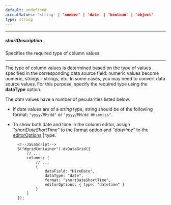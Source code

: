 ```yaml
---
default: undefined
acceptValues: 'string' | 'number' | 'date' | 'boolean' | 'object'
type: string
---
```

---
##### shortDescription
Specifies the required type of column values.

---
The type of column values is determined based on the type of values specified in the corresponding data source field: numeric values become numeric, strings - strings, etc. In some cases, you may need to convert data source values. For this purpose, specify the required type using the **dataType** option. 
 
The *date* values have a number of pecularities listed below.

- If *date* values are of a *string* type, string should be of the following format: `"yyyy/MM/dd"` or `"yyyy/MM/dd HH:mm:ss"`.
- To show both date and time in the column editor, assign *"shortDateShortTime"* to the [format](/api-reference/10%20UI%20Widgets/dxDataGrid/1%20Configuration/columns/format.md '/Documentation/ApiReference/UI_Widgets/dxDataGrid/Configuration/columns/#format') option and *"datetime"* to the [editorOptions](/api-reference/10%20UI%20Widgets/dxDataGrid/1%20Configuration/columns/editorOptions.md '/Documentation/ApiReference/UI_Widgets/dxDataGrid/Configuration/columns/#editorOptions') | type.
    
        <!--JavaScript-->
        $("#gridContainer").dxDataGrid({
            // ...
            columns: [
                // ...
                {
                    dataField: "HireDate",
                    dataType: "date",
                    format: "shortDateShortTime",
                    editorOptions: { type: "datetime" }
                }
            ]
        });